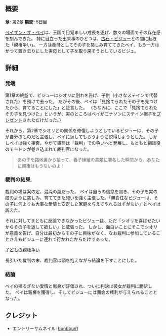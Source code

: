 <!-- title: 親権争い -->
<!-- quote: あなたのような人は、この子の親になる資格なんてない！ -->
<!-- chapters: 1 -->
<!-- images: (子どもをめぐってベイに詰め寄るビジュー), (子どもの親権裁判) -->
<!-- model: false -->

## 概要

**章:** 第2章
**期間:** 5日目

[ペイザン・ザ・ベイ](#entry:bae-entry)は、王国で目覚ましい成長を遂げ、数々の場面でその存在感を刻んできた。
特に目立った出来事のひとつは、[古石・ビジュー](#entry:bijou-entry)との間に起きた「親権争い」。
一方は養母としてその子を慈しみ育ててきたベイ、もう一方はかつて置き去りにした実母として子を取り戻そうとしているビジュ。

## 詳細

### 発端

第1章の終盤で、ビジューはシオリに別れを告げ、子供（小さなステインで代替された）を預けて去った。
だがその後、ベイは「見捨てられたその子を見つけたから、育てることにした」と証言した。
（ちなみに、ここで「見捨てられたその子を見つけた」というが、実のところはベイがゴナソンにステイン帽子を[プレゼント](https://www.youtube.com/live/Lp7GyRVbz1c?si=BcocEwwHqJ2IEX7&t=637)されただけだった。）

それから、第2章でシオリとの関係を修復しようとしているビジューは、その子が自分のものだと主張し、ベイに返してもらうように説得しようとした。
しかしベイは強く拒否。やがて事態は「裁判」での争いへと発展し、もともと相談役のモードンが巻き込まれて裁判官になった。

> あの子を路地裏から拾って、養子縁組の書類に署名した瞬間から、あなたに親権はもうないのよ！

### 裁判の結果

裁判の場は案の定、混沌の嵐だった。
ベイは自らの信念を貫き、その子を実の娘のように慈しみ、育ててきた想いを強く主張した。「無責任なビジューは、その子に何よりも大事な愛情と安定した家庭を与えてやれるはずがない」とベイは訴えた。

それに対してまともに反論できなかったビジューは、ただ「シオリを喜ばせたいからその子を返して欲しい」と威張った。
しかし、面白いことにそこでシオリが意義を告げ、自分は最初からその子に興味がなく、なお裁判に参加していることさえもビジューに連れて行かれたからだけであった。

[子どもの親権争い](#embed:https://www.youtube.com/live/L7rBGepFrXA?si=JfSyK5TYHLScer4T&t=11583)

長引いた裁判の末、裁判官は頭を抱えながら結論を下すことにした。

### 結論

ベイの揺るぎない愛情と献身が評価され、ついに判決は彼女が裁判に勝訴した。
ベイは親権を獲得し、そしてビジューには面会の権利が与えられることとなった。

## クレジット

- エントリーサムネイル: [bunbbun1](https://x.com/bunbbun1/status/1920774925633118555)
